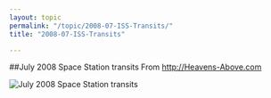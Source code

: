 ```yaml
---
layout: topic
permalink: "/topic/2008-07-ISS-Transits/"
title: "2008-07-ISS-Transits"

---
```


##July 2008 Space Station transits
From http://Heavens-Above.com

<img src="http://k7waterfront.org/images/2008-07-ISSTransits.jpg" alt="July 2008 Space Station transits">

